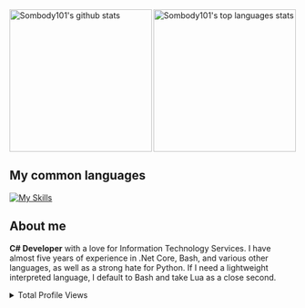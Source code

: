 <a href="https://github.com/anuraghazra/github-readme-stats">
    <img align="left" height=250 src="https://github-readme-stats.vercel.app/api?username=Sombody101&theme=algolia&show_icons=true&show=reviews,prs_merged,prs_merged_percentage" alt="Sombody101's github stats" />
</a>
<a href="https://github.com/anuraghazra/github-readme-stats">
    <img align="center" height=250 src="https://github-readme-stats.vercel.app/api/top-langs/?username=Sombody101&theme=algolia&hide=java,haskell,hack,glsl&layout=compact&langs_count=20" alt="Sombody101's top languages stats" />
</a>

## My common languages
[![My Skills](https://skillicons.dev/icons?i=cs,bash,dotnet,vscode,visualstudio,lua,md,discord&theme=dark)](https://skillicons.dev)

## About me

**C# Developer** with a love for Information Technology Services.
I have almost five years of experience in .Net Core, Bash, and various other languages, as well as a strong hate for Python.
If I need a lightweight interpreted language, I default to Bash and take Lua as a close second.

<details>
    <summary>Total Profile Views</summary>
    <img src="https://komarev.com/ghpvc/?username=Sombody101&label=Views" />
</details>
